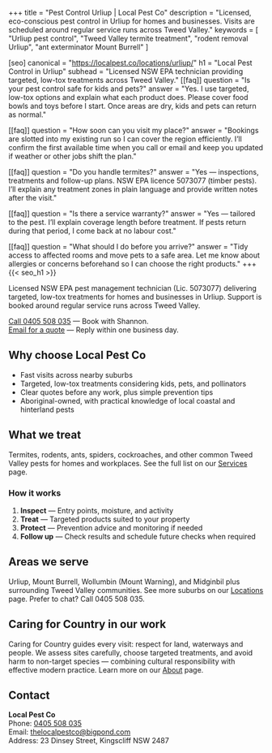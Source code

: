 +++
title = "Pest Control Urliup | Local Pest Co"
description = "Licensed, eco-conscious pest control in Urliup for homes and businesses. Visits are scheduled around regular service runs across Tweed Valley."
keywords = [
  "Urliup pest control",
  "Tweed Valley termite treatment",
  "rodent removal Urliup",
  "ant exterminator Mount Burrell"
]

[seo]
canonical = "https://localpest.co/locations/urliup/"
h1 = "Local Pest Control in Urliup"
subhead = "Licensed NSW EPA technician providing targeted, low-tox treatments across Tweed Valley."
[[faq]]
question = "Is your pest control safe for kids and pets?"
answer = "Yes. I use targeted, low-tox options and explain what each product does. Please cover food bowls and toys before I start. Once areas are dry, kids and pets can return as normal."

[[faq]]
question = "How soon can you visit my place?"
answer = "Bookings are slotted into my existing run so I can cover the region efficiently. I’ll confirm the first available time when you call or email and keep you updated if weather or other jobs shift the plan."

[[faq]]
question = "Do you handle termites?"
answer = "Yes — inspections, treatments and follow-up plans. NSW EPA licence 5073077 (timber pests). I’ll explain any treatment zones in plain language and provide written notes after the visit."

[[faq]]
question = "Is there a service warranty?"
answer = "Yes — tailored to the pest. I’ll explain coverage length before treatment. If pests return during that period, I come back at no labour cost."

[[faq]]
question = "What should I do before you arrive?"
answer = "Tidy access to affected rooms and move pets to a safe area. Let me know about allergies or concerns beforehand so I can choose the right products."
+++
{{< seo_h1 >}}

Licensed NSW EPA pest management technician (Lic. 5073077) delivering targeted, low-tox treatments for homes and businesses in Urliup. Support is booked around regular service runs across Tweed Valley.

[Call 0405 508 035](tel:0405508035) — Book with Shannon.  
[Email for a quote](mailto:thelocalpestco@bigpond.com) — Reply within one business day.

## Why choose Local Pest Co
- Fast visits across nearby suburbs  
- Targeted, low-tox treatments considering kids, pets, and pollinators  
- Clear quotes before any work, plus simple prevention tips  
- Aboriginal-owned, with practical knowledge of local coastal and hinterland pests

## What we treat
Termites, rodents, ants, spiders, cockroaches, and other common Tweed Valley pests for homes and workplaces. See the full list on our [Services](/services/) page.

### How it works
1. **Inspect** — Entry points, moisture, and activity  
2. **Treat** — Targeted products suited to your property  
3. **Protect** — Prevention advice and monitoring if needed  
4. **Follow up** — Check results and schedule future checks when required

## Areas we serve
Urliup, Mount Burrell, Wollumbin (Mount Warning), and Midginbil plus surrounding Tweed Valley communities. See more suburbs on our [Locations](/locations/) page. Prefer to chat? Call 0405 508 035.

## Caring for Country in our work
Caring for Country guides every visit: respect for land, waterways and people. We assess sites carefully, choose targeted treatments, and avoid harm to non-target species — combining cultural responsibility with effective modern practice. Learn more on our [About](/about/) page.

## Contact
**Local Pest Co**  
Phone: [0405 508 035](tel:0405508035)  
Email: [thelocalpestco@bigpond.com](mailto:thelocalpestco@bigpond.com)  
Address: 23 Dinsey Street, Kingscliff NSW 2487

